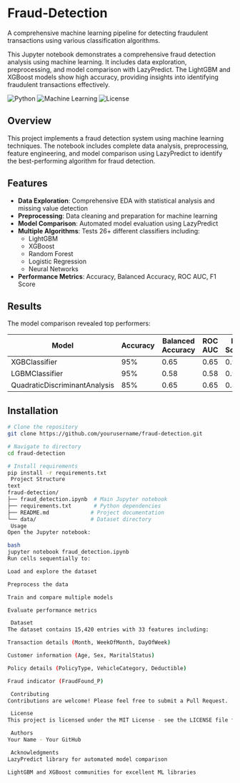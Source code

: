 # Fraud-Detection
A comprehensive machine learning pipeline for detecting fraudulent transactions using various classification algorithms.

This Jupyter notebook demonstrates a comprehensive fraud detection analysis using machine learning. It includes data exploration, preprocessing, and model comparison with LazyPredict. The LightGBM and XGBoost models show high accuracy, providing insights into identifying fraudulent transactions effectively.

![Python](https://img.shields.io/badge/Python-3.7%2B-blue)
![Machine Learning](https://img.shields.io/badge/Machine-Learning-orange)
![License](https://img.shields.io/badge/License-MIT-green)

##  Overview

This project implements a fraud detection system using machine learning techniques. The notebook includes complete data analysis, preprocessing, feature engineering, and model comparison using LazyPredict to identify the best-performing algorithm for fraud detection.

##  Features

- **Data Exploration**: Comprehensive EDA with statistical analysis and missing value detection
- **Preprocessing**: Data cleaning and preparation for machine learning
- **Model Comparison**: Automated model evaluation using LazyPredict
- **Multiple Algorithms**: Tests 26+ different classifiers including:
  - LightGBM
  - XGBoost
  - Random Forest
  - Logistic Regression
  - Neural Networks
- **Performance Metrics**: Accuracy, Balanced Accuracy, ROC AUC, F1 Score

##  Results

The model comparison revealed top performers:

| Model | Accuracy | Balanced Accuracy | ROC AUC | F1 Score |
|-------|----------|------------------|---------|----------|
| XGBClassifier | 95% | 0.65 | 0.65 | 0.94 |
| LGBMClassifier | 95% | 0.58 | 0.58 | 0.93 |
| QuadraticDiscriminantAnalysis | 85% | 0.65 | 0.65 | 0.87 |

##  Installation

```bash
# Clone the repository
git clone https://github.com/yourusername/fraud-detection.git

# Navigate to directory
cd fraud-detection

# Install requirements
pip install -r requirements.txt
 Project Structure
text
fraud-detection/
├── fraud_detection.ipynb  # Main Jupyter notebook
├── requirements.txt       # Python dependencies
├── README.md             # Project documentation
└── data/                 # Dataset directory
 Usage
Open the Jupyter notebook:

bash
jupyter notebook fraud_detection.ipynb
Run cells sequentially to:

Load and explore the dataset

Preprocess the data

Train and compare multiple models

Evaluate performance metrics

 Dataset
The dataset contains 15,420 entries with 33 features including:

Transaction details (Month, WeekOfMonth, DayOfWeek)

Customer information (Age, Sex, MaritalStatus)

Policy details (PolicyType, VehicleCategory, Deductible)

Fraud indicator (FraudFound_P)

 Contributing
Contributions are welcome! Please feel free to submit a Pull Request.

 License
This project is licensed under the MIT License - see the LICENSE file for details.

 Authors
Your Name - Your GitHub

 Acknowledgments
LazyPredict library for automated model comparison

LightGBM and XGBoost communities for excellent ML libraries
